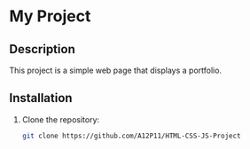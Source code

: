 # My Project

## Description
This project is a simple web page that displays a portfolio.

## Installation
1. Clone the repository:
   ```bash
   git clone https://github.com/A12P11/HTML-CSS-JS-Project
